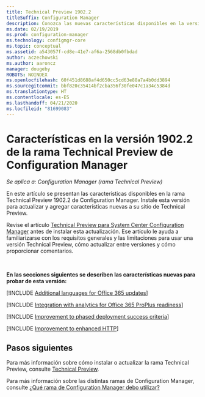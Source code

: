 ```yaml
---
title: Technical Preview 1902.2
titleSuffix: Configuration Manager
description: Conozca las nuevas características disponibles en la versión 1902.2 de la rama Technical Preview de Configuration Manager.
ms.date: 02/19/2019
ms.prod: configuration-manager
ms.technology: configmgr-core
ms.topic: conceptual
ms.assetid: a543057f-cd8e-41e7-af6a-2568db0fbdad
author: aczechowski
ms.author: aaroncz
manager: dougeby
ROBOTS: NOINDEX
ms.openlocfilehash: 60f451d8688af4d650cc5cd63e88a7a4b0dd3894
ms.sourcegitcommit: bbf820c35414bf2cba356f30fe047c1a34c5384d
ms.translationtype: HT
ms.contentlocale: es-ES
ms.lasthandoff: 04/21/2020
ms.locfileid: "81699083"
---
```

# <a name="features-in-configuration-manager-technical-preview-version-19022"></a>Características en la versión 1902.2 de la rama Technical Preview de Configuration Manager

*Se aplica a: Configuration Manager (rama Technical Preview)*

En este artículo se presentan las características disponibles en la rama Technical Preview 1902.2 de Configuration Manager. Instale esta versión para actualizar y agregar características nuevas a su sitio de Technical Preview. 

Revise el artículo [Technical Preview para System Center Configuration Manager](../technical-preview.md) antes de instalar esta actualización. Ese artículo le ayuda a familiarizarse con los requisitos generales y las limitaciones para usar una versión Technical Preview, cómo actualizar entre versiones y cómo proporcionar comentarios.     


<!--  Known Issues Template
## Known issues 

[!INCLUDE [known issue title](includes/known-issue-bugid.md)]

-->



<br>

**En las secciones siguientes se describen las características nuevas para probar de esta versión:**  


[!INCLUDE [Additional languages for Office 365 updates](includes/1902-2/3555955.md)]

[!INCLUDE [Integration with analytics for Office 365 ProPlus readiness](includes/1902-2/3735402.md)]

[!INCLUDE [Improvement to phased deployment success criteria](includes/1902-2/3555946.md)]

[!INCLUDE [Improvement to enhanced HTTP](includes/1902-2/3798957.md)]



## <a name="next-steps"></a>Pasos siguientes

Para más información sobre cómo instalar o actualizar la rama Technical Preview, consulte [Technical Preview](../technical-preview.md).    

Para más información sobre las distintas ramas de Configuration Manager, consulte [¿Qué rama de Configuration Manager debo utilizar?](../../understand/which-branch-should-i-use.md)

